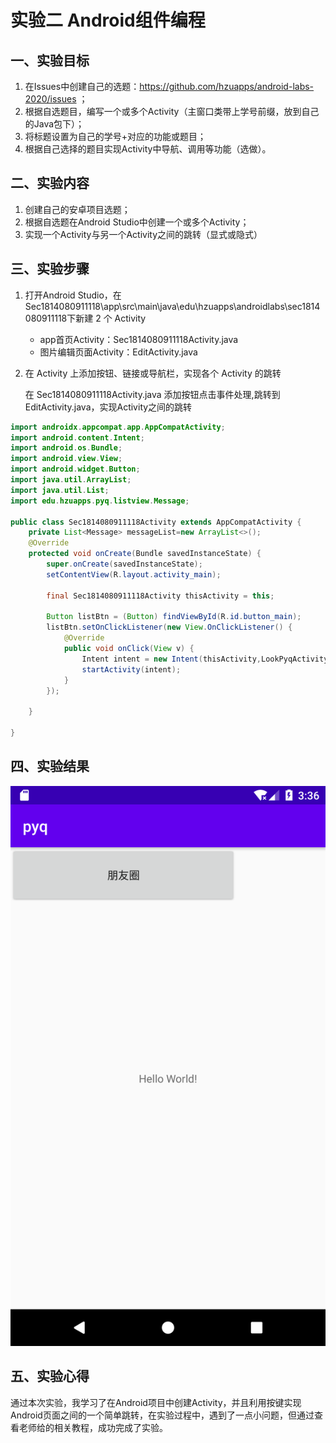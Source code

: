 # 实验二 Android组件编程

## 一、实验目标

1. 在Issues中创建自己的选题：https://github.com/hzuapps/android-labs-2020/issues ；
2. 根据自选题目，编写一个或多个Activity（主窗口类带上学号前缀，放到自己的Java包下）；
3. 将标题设置为自己的学号+对应的功能或题目；
4. 根据自己选择的题目实现Activity中导航、调用等功能（选做）。

## 二、实验内容

1. 创建自己的安卓项目选题；
2. 根据自选题在Android Studio中创建一个或多个Activity；
3. 实现一个Activity与另一个Activity之间的跳转（显式或隐式）

## 三、实验步骤

1. 打开Android Studio，在Sec1814080911118\app\src\main\java\edu\hzuapps\androidlabs\sec1814080911118下新建 2 个 Activity<br>
    + app首页Activity：Sec1814080911118Activity.java<br>
    + 图片编辑页面Activity：EditActivity.java<br>


2. 在 Activity 上添加按钮、链接或导航栏，实现各个 Activity 的跳转

    在 Sec1814080911118Activity.java 添加按钮点击事件处理,跳转到EditActivity.java，实现Activity之间的跳转

```java
import androidx.appcompat.app.AppCompatActivity;
import android.content.Intent;
import android.os.Bundle;
import android.view.View;
import android.widget.Button;
import java.util.ArrayList;
import java.util.List;
import edu.hzuapps.pyq.listview.Message;

public class Sec1814080911118Activity extends AppCompatActivity {
    private List<Message> messageList=new ArrayList<>();
    @Override
    protected void onCreate(Bundle savedInstanceState) {
        super.onCreate(savedInstanceState);
        setContentView(R.layout.activity_main);

        final Sec1814080911118Activity thisActivity = this;

        Button listBtn = (Button) findViewById(R.id.button_main);
        listBtn.setOnClickListener(new View.OnClickListener() {
            @Override
            public void onClick(View v) {
                Intent intent = new Intent(thisActivity,LookPyqActivity.class);
                startActivity(intent);
            }
        });

    }

}
```
## 四、实验结果
![实验结果](https://github.com/18CS118/android-labs-2020/blob/master/students/sec1814080911118/lab2.png)
## 五、实验心得
通过本次实验，我学习了在Android项目中创建Activity，并且利用按键实现Android页面之间的一个简单跳转，在实验过程中，遇到了一点小问题，但通过查看老师给的相关教程，成功完成了实验。
